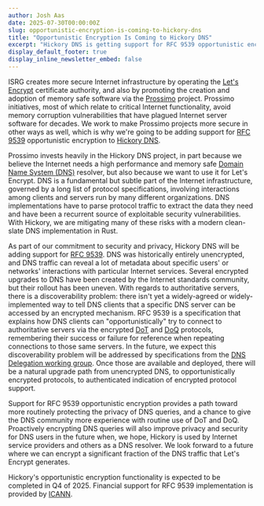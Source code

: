 ```yaml
---
author: Josh Aas
date: 2025-07-30T00:00:00Z
slug: opportunistic-encryption-is-coming-to-hickory-dns
title: "Opportunistic Encryption Is Coming to Hickory DNS"
excerpt: "Hickory DNS is getting support for RFC 9539 opportunistic encryption."
display_default_footer: true
display_inline_newsletter_embed: false
---
```


ISRG creates more secure Internet infrastructure by operating the [Let's Encrypt](https://letsencrypt.org/) certificate authority, and also by promoting the creation and adoption of memory safe software via the [Prossimo](https://www.memorysafety.org/) project. Prossimo initiatives, most of which relate to critical Internet functionality, avoid memory corruption vulnerabilities that have plagued Internet server software for decades. We work to make Prossimo projects more secure in other ways as well, which is why we're going to be adding support for [RFC 9539](https://www.rfc-editor.org/rfc/rfc9539.html) opportunistic encryption to [Hickory DNS](https://github.com/hickory-dns/hickory-dns).

Prossimo invests heavily in the Hickory DNS project, in part because we believe the Internet needs a high performance and memory safe [Domain Name System (DNS)](https://en.wikipedia.org/wiki/Domain_Name_System) resolver, but also because we want to use it for Let's Encrypt. DNS is a fundamental but subtle part of the Internet infrastructure, governed by a long list of protocol specifications, involving interactions among clients and servers run by many different organizations. DNS implementations have to parse protocol traffic to extract the data they need and have been a recurrent source of exploitable security vulnerabilities. With Hickory, we are mitigating many of these risks with a modern clean-slate DNS implementation in Rust.

As part of our commitment to security and privacy, Hickory DNS will be adding support for [RFC 9539](https://www.rfc-editor.org/rfc/rfc9539.html). DNS was historically entirely unencrypted, and DNS traffic can reveal a lot of metadata about specific users' or networks' interactions with particular Internet services. Several encrypted upgrades to DNS have been created by the Internet standards community, but their rollout has been uneven. With regards to authoritative servers, there is a discoverability problem: there isn't yet a widely-agreed or widely-implemented way to tell DNS clients that a specific DNS server can be accessed by an encrypted mechanism. RFC 9539 is a specification that explains how DNS clients can "opportunistically" try to connect to authoritative servers via the encrypted [DoT](https://en.wikipedia.org/wiki/DNS_over_TLS) and [DoQ](https://www.rfc-editor.org/rfc/rfc9250) protocols, remembering their success or failure for reference when repeating connections to those same servers. In the future, we expect this discoverability problem will be addressed by specifications from the [DNS Delegation working group](https://datatracker.ietf.org/wg/deleg/about/). Once those are available and deployed, there will be a natural upgrade path from unencrypted DNS, to opportunistically encrypted protocols, to authenticated indication of encrypted protocol support.

Support for RFC 9539 opportunistic encryption provides a path toward more routinely protecting the privacy of DNS queries, and a chance to give the DNS community more experience with routine use of DoT and DoQ. Proactively encrypting DNS queries will also improve privacy and security for DNS users in the future when, we hope, Hickory is used by Internet service providers and others as a DNS resolver. We look forward to a future where we can encrypt a significant fraction of the DNS traffic that Let's Encrypt generates.

Hickory's opportunistic encryption functionality is expected to be completed in Q4 of 2025. Financial support for RFC 9539 implementation is provided by [ICANN](https://www.icann.org/).